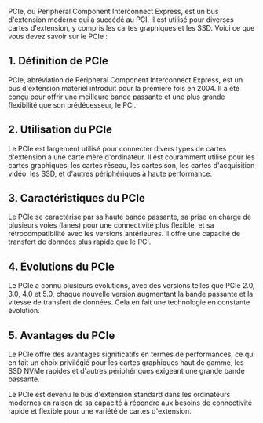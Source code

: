 
PCIe, ou Peripheral Component Interconnect Express, est un bus d'extension moderne qui a succédé au PCI. Il est utilisé pour diverses cartes d'extension, y compris les cartes graphiques et les SSD. Voici ce que vous devez savoir sur le PCIe :

## **1. Définition de PCIe**

PCIe, abréviation de Peripheral Component Interconnect Express, est un bus d'extension matériel introduit pour la première fois en 2004. Il a été conçu pour offrir une meilleure bande passante et une plus grande flexibilité que son prédécesseur, le PCI.

## **2. Utilisation du PCIe**

Le PCIe est largement utilisé pour connecter divers types de cartes d'extension à une carte mère d'ordinateur. Il est couramment utilisé pour les cartes graphiques, les cartes réseau, les cartes son, les cartes d'acquisition vidéo, les SSD, et d'autres périphériques à haute performance.

## **3. Caractéristiques du PCIe**

Le PCIe se caractérise par sa haute bande passante, sa prise en charge de plusieurs voies (lanes) pour une connectivité plus flexible, et sa rétrocompatibilité avec les versions antérieures. Il offre une capacité de transfert de données plus rapide que le PCI.

## **4. Évolutions du PCIe**

Le PCIe a connu plusieurs évolutions, avec des versions telles que PCIe 2.0, 3.0, 4.0 et 5.0, chaque nouvelle version augmentant la bande passante et la vitesse de transfert de données. Cela en fait une technologie en constante évolution.

## **5. Avantages du PCIe**

Le PCIe offre des avantages significatifs en termes de performances, ce qui en fait un choix privilégié pour les cartes graphiques haut de gamme, les SSD NVMe rapides et d'autres périphériques exigeant une grande bande passante.

Le PCIe est devenu le bus d'extension standard dans les ordinateurs modernes en raison de sa capacité à répondre aux besoins de connectivité rapide et flexible pour une variété de cartes d'extension.